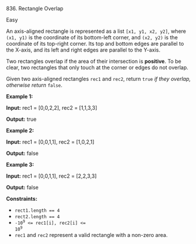 836\. Rectangle Overlap

Easy

An axis-aligned rectangle is represented as a list `[x1, y1, x2, y2]`, where `(x1, y1)` is the coordinate of its bottom-left corner, and `(x2, y2)` is the coordinate of its top-right corner. Its top and bottom edges are parallel to the X-axis, and its left and right edges are parallel to the Y-axis.

Two rectangles overlap if the area of their intersection is **positive**. To be clear, two rectangles that only touch at the corner or edges do not overlap.

Given two axis-aligned rectangles `rec1` and `rec2`, return `true` _if they overlap, otherwise return_ `false`.

**Example 1:**

**Input:** rec1 = [0,0,2,2], rec2 = [1,1,3,3]

**Output:** true

**Example 2:**

**Input:** rec1 = [0,0,1,1], rec2 = [1,0,2,1]

**Output:** false

**Example 3:**

**Input:** rec1 = [0,0,1,1], rec2 = [2,2,3,3]

**Output:** false

**Constraints:**

*   `rect1.length == 4`
*   `rect2.length == 4`
*   <code>-10<sup>9</sup> <= rec1[i], rec2[i] <= 10<sup>9</sup></code>
*   `rec1` and `rec2` represent a valid rectangle with a non-zero area.